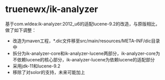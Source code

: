 # truenewx/ik-analyzer
基于com.wldea:ik-analyzer:2012_u6的适配lucene-9.2的改造，与原版相比，做了如下调整：

- 改造为maven工程，*.dic文件移至src/main/resources/META-INF/dic目录中
- 拆分为ik-analyzer-core和ik-analyzer-lucene两部分，ik-analyzer-core为不依赖lucene的核心部分，ik-analyzer-lucene为依赖lucene的适配部分
- 采用jdk-11和lucene-9.2
- 移除了对solor的支持，未来可能加上

